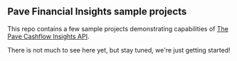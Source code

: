 ## Pave Financial Insights sample projects

This repo contains a few sample projects demonstrating capabilities
of [The Pave Cashflow Insights API](https://pave.dev).

There is not much to see here yet, but stay tuned, we're just getting started!
